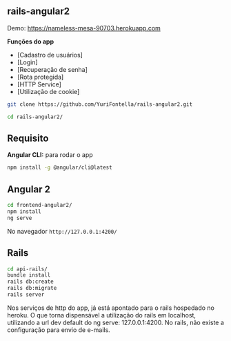 ## rails-angular2

Demo: https://nameless-mesa-90703.herokuapp.com

**Funções do app**

* [Cadastro de usuários]
* [Login]
* [Recuperação de senha]
* [Rota protegida]
* [HTTP Service]
* [Utilização de cookie]

```bash
git clone https://github.com/YuriFontella/rails-angular2.git
```

```bash
cd rails-angular2/
```

## Requisito

**Angular CLI:** para rodar o app
```bash
npm install -g @angular/cli@latest
```

## Angular 2
```bash
cd frontend-angular2/
npm install
ng serve
```
No navegador `http://127.0.0.1:4200/`

## Rails
```bash
cd api-rails/
bundle install
rails db:create
rails db:migrate
rails server
```

Nos serviços de http do app, já está apontado para o rails hospedado no heroku. O que torna dispensável a utilização do rails em localhost, utilizando a url dev default do ng serve: 127.0.0.1:4200. No rails, não existe a configuração para envio de e-mails.